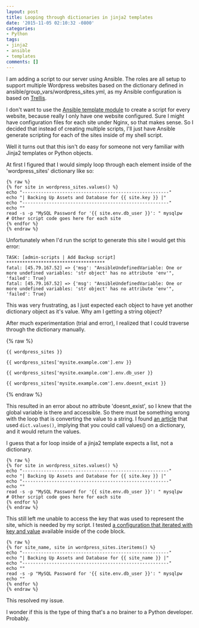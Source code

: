 ```yaml
---
layout: post
title: Looping through dictionaries in jinja2 templates
date: '2015-11-05 02:10:32 -0800'
categories:
- Python
tags:
- jinja2
- ansible
- templates
comments: []
---
```

I am adding a script to our server using Ansible. The roles are all setup to support multiple Wordpress websites based on the dictionary defined in ansible/group_vars/wordpress_sites.yml, as my Ansible configuration is based on <a href="https://github.com/roots/trellis/" target="_blank">Trellis</a>.

I don't want to use the <a href="http://docs.ansible.com/ansible/template_module.html" target="_blank">Ansible template module</a> to create a script for every website, because really I only have one website configured. Sure I might have configuration files for each site under Nginx, so that makes sense. So I decided that instead of creating multiple scripts, I'll just have Ansible generate scripting for each of the sites inside of my shell script.

Well it turns out that this isn't do easy for someone not very familiar with Jinja2 templates or Python objects.

At first I figured that I would simply loop through each element inside of the 'wordpress_sites' dictionary like so:

```
{% raw %}
{% for site in wordpress_sites.values() %}
echo "-------------------------------------------------------"
echo "| Backing Up Assets and Database for {{ site.key }} |"
echo "-------------------------------------------------------"
echo ""
read -s -p "MySQL Password for '{{ site.env.db_user }}': " mysqlpw
# Other script code goes here for each site
{% endfor %}
{% endraw %}

```

Unfortunately when I'd run the script to generate this site I would get this error:
```
TASK: [admin-scripts | Add Backup script] *************************************
fatal: [45.79.167.52] => {'msg': "AnsibleUndefinedVariable: One or more undefined variables: 'str object' has no attribute 'env'", 'failed': True}
fatal: [45.79.167.52] => {'msg': "AnsibleUndefinedVariable: One or more undefined variables: 'str object' has no attribute 'env'", 'failed': True}
```

This was very frustrating, as I just expected each object to have yet another dictionary object as it's value. Why am I getting a string object?

After much experimentation (trial and error), I realized that I could traverse through the dictionary manually.

{% raw %}
```
{{ wordpress_sites }}

{{ wordpress_sites['mysite.example.com'].env }}

{{ wordpress_sites['mysite.example.com'].env.db_user }}

{{ wordpress_sites['mysite.example.com'].env.doesnt_exist }}
```
{% endraw %}


This resulted in an error about no attribute 'doesnt_exist', so I knew that the global variable is there and accessible. So there must be something wrong with the loop that is converting the value to a string. I found <a href="http://stackoverflow.com/questions/29065243/jinja2-convert-string-to-dict-object" target="_blank">an article</a> that used `dict.values()`, implying that you could call values() on a dictionary, and it would return the values.

I guess that a for loop inside of a jinja2 template expects a list, not a dictionary.

```
{% raw %}
{% for site in wordpress_sites.values() %}
echo "-------------------------------------------------------"
echo "| Backing Up Assets and Database for {{ site.key }} |"
echo "-------------------------------------------------------"
echo ""
read -s -p "MySQL Password for '{{ site.env.db_user }}': " mysqlpw
# Other script code goes here for each site
{% endfor %}
{% endraw %}

```

This still left me unable to access the key that was used to represent the site, which is needed by my script. I tested <a href="http://blog.mattcrampton.com/post/31254835293/iterating-over-a-dict-in-a-jinja-template">a configuration that iterated with key and value</a> available inside of the code block.

```
{% raw %}
{% for site_name, site in wordpress_sites.iteritems() %}
echo "-------------------------------------------------------"
echo "| Backing Up Assets and Database for {{ site_name }} |"
echo "-------------------------------------------------------"
echo ""
read -s -p "MySQL Password for '{{ site.env.db_user }}': " mysqlpw
echo ""
{% endfor %}
{% endraw %}
```

This resolved my issue.

I wonder if this is the type of thing that's a no brainer to a Python developer. Probably.
